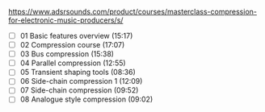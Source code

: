 https://www.adsrsounds.com/product/courses/masterclass-compression-for-electronic-music-producers/s/

- [ ] 01 Basic features overview (15:17)
- [ ] 02 Compression course (17:07)
- [ ] 03 Bus compression (15:38)
- [ ] 04 Parallel compression (12:55)
- [ ] 05 Transient shaping tools (08:36)
- [ ] 06 Side-chain compression 1 (12:09)
- [ ] 07 Side-chain compression (09:52)
- [ ] 08 Analogue style compression (09:02)
